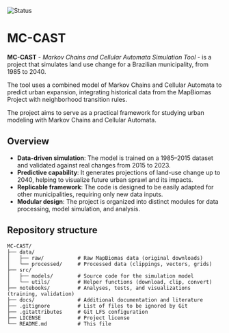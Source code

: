 ![Status](https://img.shields.io/badge/status-planned-yellow.svg)

# MC-CAST

**MC-CAST** - _Markov Chains and Cellular Automata Simulation Tool_ - is a project that simulates land use change for a Brazilian municipality, from 1985 to 2040.

The tool uses a combined model of Markov Chains and Cellular Automata to predict urban expansion, integrating historical data from the MapBiomas Project with neighborhood transition rules.

The project aims to serve as a practical framework for studying urban modeling with Markov Chains and Cellular Automata.

## Overview
- **Data-driven simulation**: The model is trained on a 1985–2015 dataset and validated against real changes from 2015 to 2023.
- **Predictive capability**: It generates projections of land-use change up to 2040, helping to visualize future urban sprawl and its impacts.
- **Replicable framework**: The code is designed to be easily adapted for other municipalities, requiring only new data inputs.
- **Modular design**: The project is organized into distinct modules for data processing, model simulation, and analysis.

## Repository structure
```
MC-CAST/
├── data/
│   ├── raw/           # Raw MapBiomas data (original downloads)
│   └── processed/     # Processed data (clippings, vectors, grids)
├── src/
│   ├── models/        # Source code for the simulation model
│   └── utils/         # Helper functions (download, clip, convert)
├── notebooks/         # Analyses, tests, and visualizations (training, validation)
├── docs/              # Additional documentation and literature
├── .gitignore         # List of files to be ignored by Git
├── .gitattributes     # Git LFS configuration
├── LICENSE            # Project license
└── README.md          # This file
```
